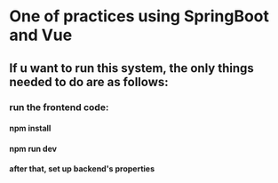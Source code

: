 # One of practices using SpringBoot and Vue<br>
## If u want to run this system, the only things needed to do are as follows:<br>
### run the frontend code:<br>
#### npm install<br>
#### npm run dev<br>
#### after that, set up backend's properties
